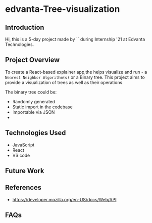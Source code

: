 # edvanta-Tree-visualization
## Introduction
Hi, this is a 5-day project made by `` during
Internship '21 at Edvanta Technologies.


##  Project Overview
To create a React-based explainer app,the helps visualize and run - a `Nearest Neighbor Algorithm(s)` or a Binary tree. This project aims to provide a visualization of trees as well as their
operations

The binary tree could be:
* Randomly generated
* Static import in the codebase
* Importable via JSON
* 
## Technologies Used
* JavaScript
* React
* VS code

## Future Work


## References 
* https://developer.mozilla.org/en-US/docs/Web/API

## FAQs

